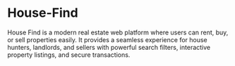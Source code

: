 # House-Find
House Find is a modern real estate web platform where users can rent, buy, or sell properties easily. It provides a seamless experience for house hunters, landlords, and sellers with powerful search filters, interactive property listings, and secure transactions.
